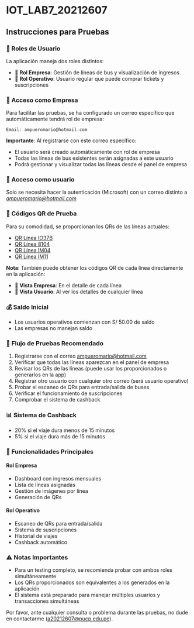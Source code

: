 # IOT_LAB7_20212607

## Instrucciones para Pruebas

### 📱 Roles de Usuario

La aplicación maneja dos roles distintos:
- 🚌 **Rol Empresa**: Gestión de líneas de bus y visualización de ingresos
- 👤 **Rol Operativo**: Usuario regular que puede comprar tickets y suscripciones

### 🔑 Acceso como Empresa

Para facilitar las pruebas, se ha configurado un correo específico que automáticamente tendrá rol de empresa:

```
Email: ampueromario@hotmail.com
```

**Importante**: Al registrarse con este correo específico:
- El usuario será creado automáticamente con rol de empresa
- Todas las líneas de bus existentes serán asignadas a este usuario
- Podrá gestionar y visualizar todas las líneas desde el panel de empresa

### 🔑 Acceso como usuario

Solo se necesita hacer la autenticación (Microsoft) con un correo distinto a *ampueromario@hotmail.com*


### 🎫 Códigos QR de Prueba

Para su comodidad, se proporcionan los QRs de las líneas actuales:
- [QR Línea IO37B](QRs/IO37B.jpg)
- [QR Línea 8104](QRs/8104.jpg)
- [QR Línea IM04](QRs/IM04.jpg)
- [QR Línea IM11](QRs/IM11.jpg)

**Nota**: También puede obtener los códigos QR de cada línea directamente en la aplicación:
- 🏢 **Vista Empresa**: En el detalle de cada línea
- 🎫 **Vista Usuario**: Al ver los detalles de cualquier línea

### 💰 Saldo Inicial

- Los usuarios operativos comienzan con S/ 50.00 de saldo
- Las empresas no manejan saldo

### 🔄 Flujo de Pruebas Recomendado

1. Registrarse con el correo ampueromario@hotmail.com
2. Verificar que todas las líneas aparezcan en el panel de empresa
3. Revisar los QRs de las líneas (puede usar los proporcionados o generarlos en la app)
4. Registrar otro usuario con cualquier otro correo (será usuario operativo)
5. Probar el escaneo de QRs para entrada/salida de buses
6. Verificar el funcionamiento de suscripciones
7. Comprobar el sistema de cashback

### 📊 Sistema de Cashback

- 20% si el viaje dura menos de 15 minutos
- 5% si el viaje dura más de 15 minutos

### 🌟 Funcionalidades Principales

#### Rol Empresa
- Dashboard con ingresos mensuales
- Lista de líneas asignadas
- Gestión de imágenes por línea
- Generación de QRs

#### Rol Operativo
- Escaneo de QRs para entrada/salida
- Sistema de suscripciones
- Historial de viajes
- Cashback automático

### ⚠️ Notas Importantes

- Para un testing completo, se recomienda probar con ambos roles simultáneamente
- Los QRs proporcionados son equivalentes a los generados en la aplicación
- El sistema está preparado para manejar múltiples usuarios y transacciones simultáneas

Por favor, ante cualquier consulta o problema durante las pruebas, no dude en contactarme (a20212607@pucp.edu.pe).
